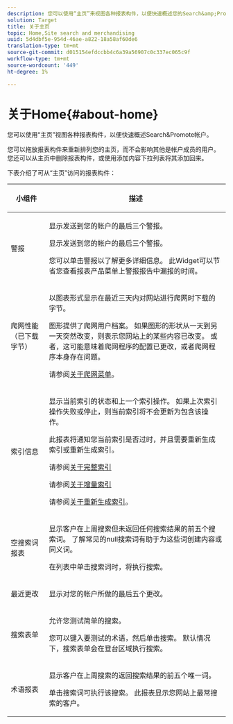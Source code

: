```yaml
---
description: 您可以使用“主页”来视图各种报表构件，以便快速概述您的Search&amp;Promote帐户。
solution: Target
title: 关于主页
topic: Home,Site search and merchandising
uuid: 5d4dbf5e-954d-46ae-a822-18a58af60de6
translation-type: tm+mt
source-git-commit: d015154efdccbb4c6a39a56907c0c337ec065c9f
workflow-type: tm+mt
source-wordcount: '449'
ht-degree: 1%

---
```



# 关于Home{#about-home}

您可以使用“主页”视图各种报表构件，以便快速概述Search&amp;Promote帐户。

您可以拖放报表构件来重新排列您的主页，而不会影响其他是帐户成员的用户。 您还可以从主页中删除报表构件，或使用添加内容下拉列表将其添加回来。

下表介绍了可从“主页”访问的报表构件：

<table> 
 <thead> 
  <tr> 
   <th colname="col1" class="entry"> <p>小组件 </p> </th> 
   <th colname="col2" class="entry"> <p>描述 </p> </th> 
  </tr>
 </thead>
 <tbody> 
  <tr> 
   <td colname="col1"> <p><span class="uicontrol">警报</span> </p> </td> 
   <td colname="col2"> <p> 显示发送到您的帐户的最后三个警报。 </p> <p>显示发送到您的帐户的最后三个警报。 </p> <p>您可以单击警报以了解更多详细信息。 此Widget可以节省您查看<span class="uicontrol">报表</span>产品菜单上<span class="uicontrol">警报</span>报告中漏报的时间。 </p> </td> 
  </tr> 
  <tr> 
   <td colname="col1"> <p><span class="uicontrol">爬网性能（已下载字节）</span> </p> </td> 
   <td colname="col2"> <p>以图表形式显示在最近三天内对网站进行爬网时下载的字节。 </p> <p>图形提供了爬网用户档案。 如果图形的形状从一天到另一天突然改变，则表示您网站上的某些内容已改变。 或者，这可能意味着爬网程序的配置已更改，或者爬网程序本身存在问题。 </p> <p>请参阅<a href="c-about-settings-menu/c-about-crawling-menu.md#concept_59307680C6724E93952ADE5044983AF6" format="dita" scope="local">关于爬网菜单</a>。 </p> </td> 
  </tr> 
  <tr> 
   <td colname="col1"> <p><span class="uicontrol">索引信息</span> </p> </td> 
   <td colname="col2"> <p>显示当前索引的状态和上一个索引操作。 如果上次索引操作失败或停止，则当前索引将不会更新为包含该操作。 </p> <p>此报表将通知您当前索引是否过时，并且需要重新生成索引或重新生成索引。 </p> <p>请参阅<a href="c-about-index-menu/c-about-full-index.md#concept_C69BD21863FD4856B49326F35DB570D3" format="dita" scope="local">关于完整索引</a> </p> <p>请参阅<a href="c-about-index-menu/c-about-incremental-index.md#concept_A7770F0552D14C47B3DDB65DB78FFFEE" format="dita" scope="local">关于增量索引</a> </p> <p>请参阅<a href="c-about-index-menu/c-about-regenerate-index.md#concept_6CBE6B8D18EF47D293091CBA542245FA" format="dita" scope="local">关于重新生成索引</a>。 </p> </td> 
  </tr> 
  <tr> 
   <td colname="col1"> <p><span class="uicontrol">空搜索词报表</span> </p> </td> 
   <td colname="col2"> <p> 显示客户在上周搜索但未返回任何搜索结果的前五个搜索词。 了解常见的null搜索词有助于为这些词创建内容或同义词。 </p> <p>在列表中单击搜索词时，将执行搜索。 </p> </td> 
  </tr> 
  <tr> 
   <td colname="col1"> <p><span class="uicontrol">最近更改</span> </p> </td> 
   <td colname="col2"> <p> 显示对您的帐户所做的最后五个更改。 </p> </td> 
  </tr> 
  <tr> 
   <td colname="col1"> <p><span class="uicontrol">搜索表单</span> </p> </td> 
   <td colname="col2"> <p>允许您测试简单的搜索。 </p> <p> 您可以键入要测试的术语，然后单击<span class="uicontrol">搜索</span>。 默认情况下，搜索表单会在登台区域执行搜索。 </p> </td> 
  </tr> 
  <tr> 
   <td colname="col1"> <p><span class="uicontrol">术语报表</span> </p> </td> 
   <td colname="col2"> <p>显示客户在上周搜索的返回搜索结果的前五个唯一词。 </p> <p> 单击搜索词可执行该搜索。 此报表显示您网站上最常搜索的客户。 </p> </td> 
  </tr> 
 </tbody> 
</table>

